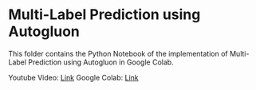 # Multi-Label Prediction using Autogluon

This folder contains the Python Notebook of the implementation of Multi-Label Prediction using Autogluon in Google Colab.

Youtube Video: [Link](https://youtu.be/MGH8rArZCkU?feature=shared)
Google Colab: [Link](https://colab.research.google.com/drive/1RduppeVikwzYBR1mOebPTuf2c4pQsRZF?usp=sharing)
